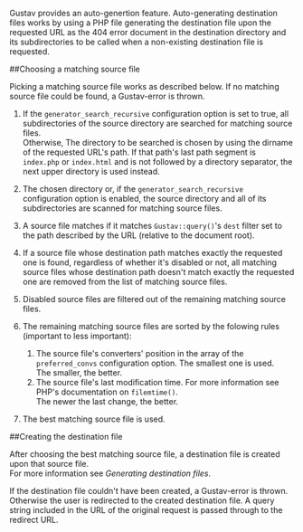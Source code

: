 Gustav provides an auto-genertion feature. Auto-generating destination files works by using a PHP file generating the destination file upon the requested URL as the 404 error document in the destination directory and its subdirectories to be called when a non-existing destination file is requested.



##Choosing a matching source file

Picking a matching source file works as described below. If no matching source file could be found, a Gustav-error is thrown.

1.  If the `generator_search_recursive` configuration option is set to true, all subdirectories of the source directory are searched for matching source files.  
    Otherwise, The directory to be searched is chosen by using the dirname of the requested URL's path. If that path's last path segment is `index.php` or `index.html` and is not followed by a directory separator, the next upper directory is used instead.
2.  The chosen directory or, if the `generator_search_recursive` configuration option is enabled, the source directory and all of its subdirectories are scanned for matching source files.
3.  A source file matches if it matches `Gustav::query()`'s `dest` filter set to the path described by the URL (relative to the document root).
4.  If a source file whose destination path matches exactly the requested one is found, regardless of whether it's disabled or not, all matching source files whose destination path doesn't match exactly the requested one are removed from the list of matching source files.
5.  Disabled source files are filtered out of the remaining matching source files.
6.  The remaining matching source files are sorted by the folowing rules (important to less important):
    
    1.  The source file's converters' position in the array of the `preferred_convs` configuration option. The smallest one is used.  
        The smaller, the better.
    2.  The source file's last modification time. For more information see PHP's documentation on `filemtime()`.  
        The newer the last change, the better.
7.  The best matching source file is used.



##Creating the destination file

After choosing the best matching source file, a destination file is created upon that source file.  
For more information see *Generating destination files*.

If the destination file couldn't have been created, a Gustav-error is thrown.  
Otherwise the user is redirected to the created destination file. A query string included in the URL of the original request is passed through to the redirect URL.